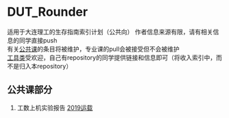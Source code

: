 # DUT_Rounder

适用于大连理工的生存指南索引计划（公共向）
作者信息来源有限，请有相关信息的同学直接push  
有关[公共课](https://github.com/StuGRua/DUT_Rounder/tree/master/public_courses)的条目将被维护，专业课的pull会被接受但不会被维护  
[工具类](https://github.com/StuGRua/DUT_Rounder/tree/master/specialized_courses)受欢迎，自己有repository的同学提供链接和信息即可（将收入索引中，而不是归入本repository）  

  

## 公共课部分

 1. 工数上机实验报告
 [2019运载](https://github.com/StuGRua/DUT_Rounder/tree/master/public_courses/工科数学分析上机实验)